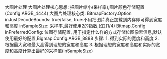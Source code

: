 大图片处理
	大图片处理核心思想: 把图片缩小(采样率),图片颜色存储配置(Config.ARGB_4444)
	大图片处理核心类: BitmapFactory.Option
		inJustDecodeBounds: true/false, true:不用把图片真正加载到内存即可得到宽度和高度
		inSampleSize: 采样率,最好使用2的指数,如2(1/4)
		Bitmap.Config inPreferredConfig: 位图存储配置,
			用于指定什么样的方式存储位图像素信息,默认使用最好的配置,Bigmap.Config.ARGB_8888 
	步骤:
		1. 得到实际的宽度和高度
		2. 根据最大宽和最大高得到理想的宽度和高度
		3. 根据理想的宽度和高度和实际的宽度和高度计算出最好的采样值(inSampleSize)
